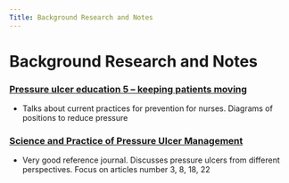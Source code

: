 ```yaml
---
Title: Background Research and Notes
---
```

# Background Research and Notes

### [Pressure ulcer education 5 – keeping patients moving](https://www.nursingtimes.net/clinical-archive/tissue-viability/pressure-ulcer-education-5-keeping-patients-moving-13-01-2020/)

* Talks about current practices for prevention for nurses. Diagrams of positions to reduce pressure 

### [Science and Practice of Pressure Ulcer Management](https://www.researchgate.net/profile/Nils-Lahmann/publication/227276805_Pressure_Ulcer_the_Scale_of_the_Problem/links/09e4150aa9cd6d408d000000/Pressure-Ulcer-the-Scale-of-the-Problem.pdf#page=76)

* Very good reference journal. Discusses pressure ulcers from different perspectives. Focus on articles number 3, 8, 18, 22
